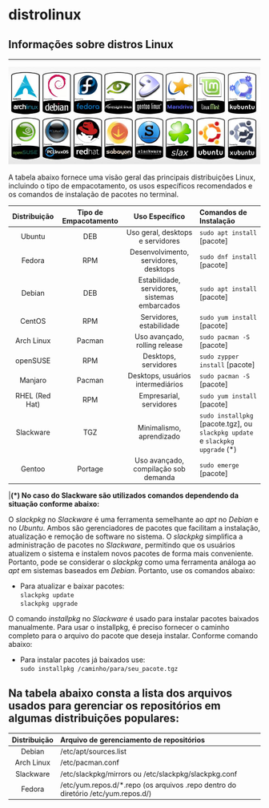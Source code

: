 # distrolinux
## Informações sobre distros Linux
---

<img src="imagens/distros.png">

A tabela abaixo fornece uma visão geral das principais distribuições Linux, incluindo o tipo de empacotamento, os usos específicos recomendados e os comandos de instalação de pacotes no terminal.</br>

Distribuição  | Tipo de Empacotamento |       Uso Específico                              | Comandos de Instalação 
:------------:|:---------------------:|:-------------------------------------------------:|:------------------------------------------------------------------------------
Ubuntu        |DEB                    |Uso geral, desktops e servidores                   |`sudo apt install` [pacote]
Fedora        |RPM                    |Desenvolvimento, servidores, desktops              |`sudo dnf install` [pacote]
Debian        |DEB                    |Estabilidade, servidores, sistemas embarcados      |`sudo apt install` [pacote]
CentOS        |RPM                    |Servidores, estabilidade                           |`sudo yum install` [pacote]
Arch Linux    |Pacman                 |Uso avançado, rolling release                      |`sudo pacman -S` [pacote]
openSUSE      |RPM                    |Desktops, servidores                               |`sudo zypper install` [pacote]
Manjaro       |Pacman                 |Desktops, usuários intermediários                  |`sudo pacman -S` [pacote]
RHEL (Red Hat)|RPM                    |Empresarial, servidores                            |`sudo yum install` [pacote]
Slackware     |TGZ                    |Minimalismo, aprendizado                           |`sudo installpkg` [pacote.tgz], ou `slackpkg update` e `slackpkg upgrade` (*)  
Gentoo        |Portage                |Uso avançado, compilação sob demanda               |`sudo emerge` [pacote]

|**(*) No caso do Slackware são utilizados comandos dependendo da situação conforme abaixo:**

O _slackpkg_ no _Slackware_ é uma ferramenta semelhante ao _apt_ no _Debian_ e no _Ubuntu_. Ambos são gerenciadores de pacotes que facilitam a instalação, atualização e remoção de software no sistema.
O _slackpkg_ simplifica a administração de pacotes no _Slackware_, permitindo que os usuários atualizem o sistema e instalem novos pacotes de forma mais conveniente. 
Portanto, pode se considerar o _slackpkg_ como uma ferramenta análoga ao _apt_ em sistemas baseados em _Debian_. Portanto, use os comandos abaixo:

- Para atualizar e baixar pacotes:</br>
`slackpkg update`</br>
`slackpkg upgrade`

O comando _installpkg_ no _Slackware_ é usado para instalar pacotes baixados manualmente. Para usar o installpkg, é preciso fornecer o caminho completo para o arquivo do pacote que deseja instalar. Conforme comando abaixo:

- Para instalar pacotes já baixados use:</br>
  `sudo installpkg /caminho/para/seu_pacote.tgz`

## Na tabela abaixo consta a lista dos arquivos usados para gerenciar os repositórios em algumas distribuições populares:

Distribuição |	Arquivo de gerenciamento de repositórios                                       |
:-----------:|:--------------------------------------------------------------------------------|
Debian       |/etc/apt/sources.list                                                            |
Arch Linux	 |/etc/pacman.conf                                                                 |
Slackware	   |/etc/slackpkg/mirrors ou /etc/slackpkg/slackpkg.conf                             |
Fedora       |/etc/yum.repos.d/*.repo (os arquivos .repo dentro do diretório /etc/yum.repos.d/)|
